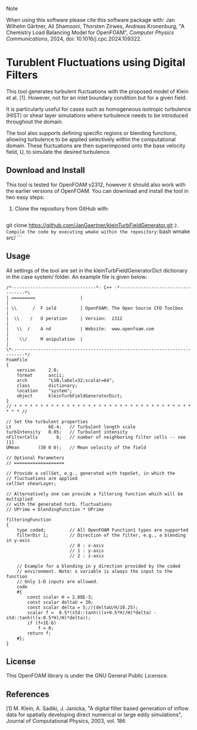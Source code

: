 > [!NOTE]
> When using this software please cite this software package with:
> Jan Wilhelm Gärtner, Ali Shamooni, Thorsten Zirwes, Andreas Kronenburg,
> "A Chemistry Load Balancing Model for OpenFOAM", *Computer Physics Communications*,
> 2024, doi: 10.1016/j.cpc.2024.109322.

# Turublent Fluctuations using Digital Filters

This tool generates turbulent fluctuations with the proposed model of 
Klein et al. [1]. However, not for an inlet boundary condition but for a 
given field. 

It is particularly useful for cases such as homogeneous isotropic turbulence (HIST) or shear layer simulations where turbulence needs to be introduced throughout the domain.

The tool also supports defining specific regions or blending functions, allowing turbulence to be applied selectively within the computational domain. These fluctuations are then superimposed onto the base velocity field, U, to simulate the desired turbulence.

## Download and Install

This tool is tested for OpenFOAM v2312, however it should also work with the 
earlier versions of OpenFOAM. You can download and install the tool in two
easy steps:

 1. Clone the repository from GitHub with: 
    ```bash
git clone https://github.com/JanGaertner/kleinTurbFieldGenerator.git
    ```
 2. Compile the code by executing wmake within the repository:
    ```bash
wmake src/
    ```

## Usage 

All settings of the tool are set in the kleinTurbFieldGeneratorDict dictionary
in the case system/ folder. An example file is given below:

```
/*--------------------------------*- C++ -*----------------------------------*\
| =========                 |                                                 |
| \\      /  F ield         | OpenFOAM: The Open Source CFD Toolbox           |
|  \\    /   O peration     | Version:  2312                                  |
|   \\  /    A nd           | Website:  www.openfoam.com                      |
|    \\/     M anipulation  |                                                 |
\*---------------------------------------------------------------------------*/
FoamFile
{
    version     2.0;
    format      ascii;
    arch        "LSB;label=32;scalar=64";
    class       dictionary;
    location    "system";
    object      kleinTurbFieldGeneratorDict;
}
// * * * * * * * * * * * * * * * * * * * * * * * * * * * * * * * * * * * * * //

// Set the turbulent properties
Lt              6E-4;   // Turbulent length scale
turbIntensity   0.05;   // Turbulent intensity
nFilterCells       8;   // number of neighboring filter cells -- see [1]
UMean       (30 0 0);   // Mean velocity of the field

// Optional Parameters
// ===================

// Provide a cellSet, e.g., generated with topoSet, in which the 
// fluctuations are applied
cellSet shearLayer;

// Alternatively one can provide a filtering function which will be multiplied
// with the generated turb. fluctuations
// UPrime = blendingFunction * UPrime

filteringFunction
{
    type coded;         // All OpenFOAM Function1 types are supported
    filterDir 1;        // Direction of the filter, e.g., a blending in y-axis
                        // 0 : x-axis
                        // 1 : y-axis
                        // 2 : z-axis
    
    // Example for a blending in y direction provided by the coded
    // environment. Note: x variable is always the input to the function
    // Only 1-D inputs are allowed.
    code
    #{
        const scalar H = 2.88E-3;
        const scalar deltaU = 30;
        const scalar delta = 5;//(deltaU/H/10.25);
        scalar f =  0.5*(std::tanh(((x+0.5*H)/H)*delta) - std::tanh(((x-0.5*H)/H)*delta));
        if (f<1E-6)
            f = 0;
        return f;
    #};
}
```
## License
This OpenFOAM library is under the GNU General Public Licensce.

## References
[1] M. Klein, A. Sadiki, J. Janicka, "A digital filter based generation of 
        inflow data for spatially developing direct numerical or large eddy 
        simulations", Journal of Computational Physics, 2003, vol. 186